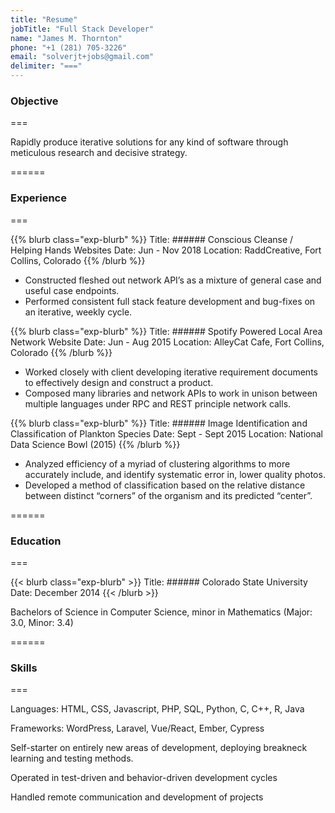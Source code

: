 ```yaml
---
title: "Resume"
jobTitle: "Full Stack Developer"
name: "James M. Thornton"
phone: "+1 (281) 705-3226"
email: "solverjt+jobs@gmail.com"
delimiter: "==="
---
```


### Objective

===

Rapidly produce iterative solutions for any kind of software through meticulous research and decisive strategy.

======

### Experience

===

{{% blurb class="exp-blurb" %}}
  Title: ###### Conscious Cleanse / Helping Hands Websites
  Date: Jun - Nov 2018
  Location: RaddCreative, Fort Collins, Colorado
{{% /blurb %}}

* Constructed fleshed out network API’s as a mixture of general case and useful case endpoints.
* Performed consistent full stack feature development and bug-fixes on an iterative, weekly cycle.

{{% blurb class="exp-blurb" %}}
  Title: ###### Spotify Powered Local Area Network Website
  Date: Jun - Aug 2015
  Location: AlleyCat Cafe, Fort Collins, Colorado
{{% /blurb %}}

* Worked closely with client developing iterative requirement documents to effectively design and construct a product.
* Composed many libraries and network APIs to work in unison between multiple languages under RPC and REST principle network calls.

{{% blurb class="exp-blurb" %}}
Title: ###### Image Identification and Classification of Plankton Species
Date: Sept - Sept 2015
Location: National Data Science Bowl (2015)
{{% /blurb %}}

* Analyzed efficiency of a myriad of clustering algorithms to more accurately include, and identify systematic error in, lower quality photos.
* Developed a method of classification based on the relative distance between distinct “corners” of the organism and its predicted “center”.

======

### Education

===

{{< blurb class="exp-blurb" >}}
Title: ###### Colorado State University
Date: December 2014
{{< /blurb >}}

Bachelors of Science in Computer Science, minor in Mathematics (Major: 3.0, Minor: 3.4)
</p>

======

### Skills

===

Languages: HTML, CSS, Javascript, PHP, SQL, Python, C, C++, R, Java

Frameworks: WordPress, Laravel, Vue/React, Ember, Cypress

Self-starter on entirely new areas of development, deploying breakneck learning and testing methods.

Operated in test-driven and behavior-driven development cycles

Handled remote communication and development of projects
